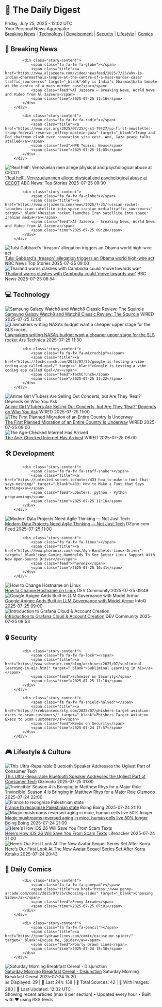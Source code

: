 <!-- Processing 54 RSS feeds at 2025-07-25 12:02:07 UTC -->
<!-- Processing: Penny Arcade -->
<!-- Processing: Dilbert -->
<!-- Processing: Cyanide & Happiness -->
<!-- Processing: Girl Genius -->
<!-- Processing: Dinosaur Comics -->
<!-- Processing: CNN Top Stories -->
<!-- Processing: CNN Breaking News -->
<!-- Processing: BBC World News -->
<!-- Processing: Al Jazeera Breaking News -->
<!-- Processing: NPR News -->
<!-- Processing: Associated Press Breaking -->
<!-- Processing: ABC News Breaking -->
<!-- Processing: NBC News Breaking -->
<!-- Processing: TechCrunch -->
<!-- Processing: Ars Technica -->
<!-- Processing: WIRED -->
<!-- Processing: Lobsters Python -->
<!-- Processing: Hacker News -->
<!-- Processing: It's FOSS -->
<!-- Error processing https://itsfoss.com/rss/: The read operation timed out -->
<!-- Processing: OMG! Ubuntu -->
<!-- Processing: DistroWatch -->
<!-- Processing: GitHub Blog -->
<!-- Processing: GitLab Blog -->
<!-- Processing: InfoQ -->
<!-- Processing: DZone -->
<!-- Processing: Martin Fowler -->
<!-- Processing: Coding Horror -->
<!-- Processing: The Pragmatic Engineer -->
<!-- Processing: Gizmodo -->
<!-- Processing: Krebs on Security -->
<!-- Processing: Schneier on Security -->
<!-- Generated 11 new posts out of 31 feeds processed -->
<div class="newspaper-header">
    <h1 class="newspaper-title">📰 The Daily Digest</h1>
    <div class="newspaper-date">Friday, July 25, 2025 - 12:02 UTC</div>
    <div class="newspaper-subtitle">Your Personal News Aggregator</div>
</div>

<div class="newspaper-nav">
    <a href="#breaking">Breaking News</a> |
    <a href="#tech">Technology</a> |
    <a href="#dev">Development</a> |
    <a href="#security">Security</a> |
    <a href="#lifestyle">Lifestyle</a> |
    <a href="#webcomics">Comics</a>
</div>

<div class="news-section breaking-news" id="breaking">
<h2 class="section-header">🚨 Breaking News</h2>
<div class="stories-container">
<div class="story">
            
            <div class="story-content">
                <span class="fa fa-fw fa-globe"></span>
                <span class="title"><a href="https://www.aljazeera.com/video/newsfeed/2025/7/25/why-is-indias-dharmasthala-temple-at-the-centre-of-a-mass-murder-case?traffic_source=rss" target="_blank">Why is India’s Dharmasthala temple at the centre of a mass murder case?</a></span>
                <span class="feed">Al Jazeera – Breaking News, World News and Video from Al Jazeera</span>
                <span class="time">2025-07-25 11:16</span>
            </div>
        </div>
<div class="story">
            
            <div class="story-content">
                <span class="fa fa-fw fa-radio"></span>
                <span class="title"><a href="https://www.npr.org/2025/07/25/g-s1-79427/up-first-newsletter-trump-federal-reserve-jeffrey-epstein-gaza" target="_blank">Trump and Fed chairman clash over renovation site cost. And, Gaza peace talks stalled</a></span>
                <span class="feed">NPR Topics: News</span>
                <span class="time">2025-07-25 11:05</span>
            </div>
        </div>
<div class="story">
            <img src="https://s.abcnews.com/images/US/salvador-prison-1-rt-gmh-2503_1743005044835_hpMain_4x3t_384.jpg" alt="&#x27;Real hell&#x27;: Venezuelan men allege physical and psychological abuse at CECOT" class="story-image" loading="lazy" onerror="this.style.display='none'">
            <div class="story-content">
                <span class="fa fa-fw fa-tv"></span>
                <span class="title"><a href="https://abcnews.go.com/US/youre-real-hell-venezuelan-men-allege-physical-psychological/story?id=124036068" target="_blank">&#x27;Real hell&#x27;: Venezuelan men allege physical and psychological abuse at CECOT</a></span>
                <span class="feed">ABC News: Top Stories</span>
                <span class="time">2025-07-25 09:30</span>
            </div>
        </div>
<div class="story">
            
            <div class="story-content">
                <span class="fa fa-fw fa-globe"></span>
                <span class="title"><a href="https://www.aljazeera.com/news/2025/7/25/russian-rocket-launches-iran-satellite-into-space-iranian-media?traffic_source=rss" target="_blank">Russian rocket launches Iran satellite into space: Iranian media</a></span>
                <span class="feed">Al Jazeera – Breaking News, World News and Video from Al Jazeera</span>
                <span class="time">2025-07-25 09:28</span>
            </div>
        </div>
<div class="story">
            <img src="https://media-cldnry.s-nbcnews.com/image/upload/t_fit_1500w/rockcms/2025-07/250725-obama-and-gabbard-rs-c34e0d.jpg" alt="Tulsi Gabbard&#x27;s &#x27;treason&#x27; allegation triggers an Obama world high-wire act" class="story-image" loading="lazy" onerror="this.style.display='none'">
            <div class="story-content">
                <span class="fa fa-fw fa-broadcast-tower"></span>
                <span class="title"><a href="https://www.nbcnews.com/politics/trump-administration/tulsi-gabbard-treason-allegation-obama-world-rcna220730" target="_blank">Tulsi Gabbard&#x27;s &#x27;treason&#x27; allegation triggers an Obama world high-wire act</a></span>
                <span class="feed">NBC News Top Stories</span>
                <span class="time">2025-07-25 09:00</span>
            </div>
        </div>
<div class="story">
            <img src="https://ichef.bbci.co.uk/ace/standard/240/cpsprodpb/77d8/live/2fd492b0-6917-11f0-af20-030418be2ca5.png" alt="Thailand warns clashes with Cambodia could &#x27;move towards war&#x27;" class="story-image" loading="lazy" onerror="this.style.display='none'">
            <div class="story-content">
                <span class="fa fa-fw fa-earth-americas"></span>
                <span class="title"><a href="https://www.bbc.com/news/articles/ckg5gz03d8no" target="_blank">Thailand warns clashes with Cambodia could &#x27;move towards war&#x27;</a></span>
                <span class="feed">BBC News</span>
                <span class="time">2025-07-25 08:54</span>
            </div>
        </div>
</div>
</div>
<div class="news-section tech-news" id="tech">
<h2 class="section-header">💻 Technology</h2>
<div class="stories-container">
<div class="story">
            <img src="https://media.wired.com/photos/6882a06ec2009ca102007c7d/master/pass/Review-%20Samsung%20Galaxy%20Watch8%20and%20Watch8%20Classic.png" alt="Samsung Galaxy Watch8 and Watch8 Classic Review: The Squircle" class="story-image" loading="lazy" onerror="this.style.display='none'">
            <div class="story-content">
                <span class="fa fa-fw fa-bolt"></span>
                <span class="title"><a href="https://www.wired.com/review/samsung-galaxy-watch8-and-watch8-classic/" target="_blank">Samsung Galaxy Watch8 and Watch8 Classic Review: The Squircle</a></span>
                <span class="feed">WIRED</span>
                <span class="time">2025-07-25 12:00</span>
            </div>
        </div>
<div class="story">
            <img src="https://cdn.arstechnica.net/wp-content/uploads/2025/07/eus_art-500x500.jpg" alt="Lawmakers writing NASA’s budget want a cheaper upper stage for the SLS rocket" class="story-image" loading="lazy" onerror="this.style.display='none'">
            <div class="story-content">
                <span class="fa fa-fw fa-cog"></span>
                <span class="title"><a href="https://arstechnica.com/space/2025/07/lawmakers-writing-nasas-budget-want-a-cheaper-upper-stage-for-the-sls-rocket/" target="_blank">Lawmakers writing NASA’s budget want a cheaper upper stage for the SLS rocket</a></span>
                <span class="feed">Ars Technica</span>
                <span class="time">2025-07-25 11:30</span>
            </div>
        </div>
<div class="story">
            
            <div class="story-content">
                <span class="fa fa-fw fa-microchip"></span>
                <span class="title"><a href="https://techcrunch.com/2025/07/25/google-is-testing-a-vibe-coding-app-called-opal/" target="_blank">Google is testing a vibe-coding app called Opal</a></span>
                <span class="feed">TechCrunch</span>
                <span class="time">2025-07-25 11:22</span>
            </div>
        </div>
<div class="story">
            <img src="https://media.wired.com/photos/6882a95c3776a8a76da3c563/master/pass/2025_EH_VTUBE__DSC6331.jpg" alt="Anime Girl VTubers Are Selling Out Concerts, but Are They ‘Real?’ Depends on Who You Ask" class="story-image" loading="lazy" onerror="this.style.display='none'">
            <div class="story-content">
                <span class="fa fa-fw fa-bolt"></span>
                <span class="title"><a href="https://www.wired.com/story/anime-girl-vtubers-are-selling-out-concerts-but-are-they-real-depends-on-who-you-ask/" target="_blank">Anime Girl VTubers Are Selling Out Concerts, but Are They ‘Real?’ Depends on Who You Ask</a></span>
                <span class="feed">WIRED</span>
                <span class="time">2025-07-25 11:00</span>
            </div>
        </div>
<div class="story">
            <img src="https://media.wired.com/photos/68810b25bd71797a9c9360e5/master/pass/tuvalu.jpg" alt="The First Planned Migration of an Entire Country Is Underway" class="story-image" loading="lazy" onerror="this.style.display='none'">
            <div class="story-content">
                <span class="fa fa-fw fa-bolt"></span>
                <span class="title"><a href="https://www.wired.com/story/the-first-planned-migration-of-an-entire-country-is-underway/" target="_blank">The First Planned Migration of an Entire Country Is Underway</a></span>
                <span class="feed">WIRED</span>
                <span class="time">2025-07-25 09:00</span>
            </div>
        </div>
<div class="story">
            <img src="https://media.wired.com/photos/688002f97ccc224839fbb001/master/pass/Age-Checked-Internet-Security-1295026269.jpg" alt="The Age-Checked Internet Has Arrived" class="story-image" loading="lazy" onerror="this.style.display='none'">
            <div class="story-content">
                <span class="fa fa-fw fa-bolt"></span>
                <span class="title"><a href="https://www.wired.com/story/the-age-checked-internet-has-arrived/" target="_blank">The Age-Checked Internet Has Arrived</a></span>
                <span class="feed">WIRED</span>
                <span class="time">2025-07-25 06:00</span>
            </div>
        </div>
</div>
</div>
<div class="news-section dev-news" id="dev">
<h2 class="section-header">🛠️ Development</h2>
<div class="stories-container">
<div class="story">
            
            <div class="story-content">
                <span class="fa fa-fw fa-staff-snake"></span>
                <span class="title"><a href="https://untested.sonnet.io/notes/433-how-to-make-a-font-that-says-nothing/" target="_blank">433: How to Make a Font that Says Nothing</a></span>
                <span class="feed">Lobsters: python - Python programming</span>
                <span class="time">2025-07-25 11:16</span>
            </div>
        </div>
<div class="story">
            <img src="https://dz2cdn1.dzone.com/thumbnail?fid=18526785&w=600" alt="Modern Data Projects Need Agile Thinking — Not Just Tech" class="story-image" loading="lazy" onerror="this.style.display='none'">
            <div class="story-content">
                <span class="fa fa-fw fa-newspaper"></span>
                <span class="title"><a href="https://dzone.com/articles/data-management-project" target="_blank">Modern Data Projects Need Agile Thinking — Not Just Tech</a></span>
                <span class="feed">DZone.com Feed</span>
                <span class="time">2025-07-25 11:00</span>
            </div>
        </div>
<div class="story">
            
            <div class="story-content">
                <span class="fa fa-fw fa-linux"></span>
                <span class="title"><a href="https://www.phoronix.com/news/Ayn-Handhelds-Linux-Driver" target="_blank">Ayn Gaming Handhelds To See Better Linux Support With New Open-Source Driver</a></span>
                <span class="feed">Phoronix</span>
                <span class="time">2025-07-25 10:41</span>
            </div>
        </div>
<div class="story">
            <img src="https://media2.dev.to/dynamic/image/width=800%2Cheight=%2Cfit=scale-down%2Cgravity=auto%2Cformat=auto/https%3A%2F%2Fdev-to-uploads.s3.amazonaws.com%2Fuploads%2Farticles%2Frxs96dbee0map14sidf4.png" alt="How to Change Hostname on Linux" class="story-image" loading="lazy" onerror="this.style.display='none'">
            <div class="story-content">
                <span class="fa fa-fw fa-code"></span>
                <span class="title"><a href="https://dev.to/serveravatar/how-to-change-hostname-on-linux-412l" target="_blank">How to Change Hostname on Linux</a></span>
                <span class="feed">DEV Community</span>
                <span class="time">2025-07-25 09:49</span>
            </div>
        </div>
<div class="story">
            <img src="https://res.infoq.com/news/2025/07/google-apigee-llm-model-armor/en/headerimage/google-apigee-llm-model-header-1753257544106.jpg" alt="Google Apigee Adds Built-in LLM Governance with Model Armor" class="story-image" loading="lazy" onerror="this.style.display='none'">
            <div class="story-content">
                <span class="fa fa-fw fa-info-circle"></span>
                <span class="title"><a href="https://www.infoq.com/news/2025/07/google-apigee-llm-model-armor/?utm_campaign=infoq_content&utm_source=infoq&utm_medium=feed&utm_term=global" target="_blank">Google Apigee Adds Built-in LLM Governance with Model Armor</a></span>
                <span class="feed">InfoQ</span>
                <span class="time">2025-07-25 09:00</span>
            </div>
        </div>
<div class="story">
            <img src="https://media2.dev.to/dynamic/image/width=800%2Cheight=%2Cfit=scale-down%2Cgravity=auto%2Cformat=auto/https%3A%2F%2Fdev-to-uploads.s3.amazonaws.com%2Fuploads%2Farticles%2Fk66gki4i91jqsap0is9f.png" alt="Introduction to Grafana Cloud &amp; Account Creation" class="story-image" loading="lazy" onerror="this.style.display='none'">
            <div class="story-content">
                <span class="fa fa-fw fa-code"></span>
                <span class="title"><a href="https://dev.to/srinivasuluparanduru/introduction-to-grafana-cloud-account-creation-514" target="_blank">Introduction to Grafana Cloud &amp; Account Creation</a></span>
                <span class="feed">DEV Community</span>
                <span class="time">2025-07-25 08:53</span>
            </div>
        </div>
</div>
</div>
<div class="news-section security-news" id="security">
<h2 class="section-header">🔒 Security</h2>
<div class="stories-container">
<div class="story">
            
            <div class="story-content">
                <span class="fa fa-fw fa-lock"></span>
                <span class="title"><a href="https://www.schneier.com/blog/archives/2025/07/subliminal-learning-in-ais.html" target="_blank">Subliminal Learning in AIs</a></span>
                <span class="feed">Schneier on Security</span>
                <span class="time">2025-07-25 11:10</span>
            </div>
        </div>
<div class="story">
            
            <div class="story-content">
                <span class="fa fa-fw fa-shield-halved"></span>
                <span class="title"><a href="https://krebsonsecurity.com/2025/07/phishers-target-aviation-execs-to-scam-customers/" target="_blank">Phishers Target Aviation Execs to Scam Customers</a></span>
                <span class="feed">Krebs on Security</span>
                <span class="time">2025-07-24 17:57</span>
            </div>
        </div>
</div>
</div>
<div class="news-section lifestyle-news" id="lifestyle">
<h2 class="section-header">🎮 Lifestyle & Culture</h2>
<div class="stories-container">
<div class="story">
            <img src="https://gizmodo.com/app/uploads/2025/07/teufelmynd.jpg" alt="This Ultra-Repairable Bluetooth Speaker Addresses the Ugliest Part of Consumer Tech" class="story-image" loading="lazy" onerror="this.style.display='none'">
            <div class="story-content">
                <span class="fa fa-fw fa-computer"></span>
                <span class="title"><a href="https://gizmodo.com/this-ultra-repairable-bluetooth-speaker-addresses-the-ugliest-part-of-consumer-tech-2000634005" target="_blank">This Ultra-Repairable Bluetooth Speaker Addresses the Ugliest Part of Consumer Tech</a></span>
                <span class="feed">Gizmodo</span>
                <span class="time">2025-07-25 01:00</span>
            </div>
        </div>
<div class="story">
            <img src="https://gizmodo.com/app/uploads/2025/07/Invincible-San-Diego-Comic-Con.jpg" alt="‘Invincible’ Season 4 Is Bringing in Matthew Rhys for a Major Role" class="story-image" loading="lazy" onerror="this.style.display='none'">
            <div class="story-content">
                <span class="fa fa-fw fa-computer"></span>
                <span class="title"><a href="https://gizmodo.com/san-diego-comic-con-invincible-dinosaurus-matthew-rhys-cast-announcement-2000634033" target="_blank">‘Invincible’ Season 4 Is Bringing in Matthew Rhys for a Major Role</a></span>
                <span class="feed">Gizmodo</span>
                <span class="time">2025-07-24 22:00</span>
            </div>
        </div>
<div class="story">
            <img src="https://i0.wp.com/boingboing.net/wp-content/uploads/2025/05/The-Macrons.-Frederic-Legrand-COMEO-_3Ca-href_3D.jpg?fit=1080%2C779&amp;quality=60&amp;ssl=1" alt="France to recognize Palestinian state" class="story-image" loading="lazy" onerror="this.style.display='none'">
            <div class="story-content">
                <span class="fa fa-fw fa-arrow-right"></span>
                <span class="title"><a href="https://boingboing.net/2025/07/24/france-to-recognize-palestinian-state.html" target="_blank">France to recognize Palestinian state</a></span>
                <span class="feed">Boing Boing</span>
                <span class="time">2025-07-24 21:10</span>
            </div>
        </div>
<div class="story">
            <img src="https://i0.wp.com/boingboing.net/wp-content/uploads/2023/04/Yarygin.png?fit=1200%2C675&amp;quality=55&amp;ssl=1" alt="Magic mushrooms reversed aging in mice, human cells live 50% longer" class="story-image" loading="lazy" onerror="this.style.display='none'">
            <div class="story-content">
                <span class="fa fa-fw fa-arrow-right"></span>
                <span class="title"><a href="https://boingboing.net/2025/07/24/magic-mushrooms-reversed-aging-in-mice-human-cells-live-50-longer.html" target="_blank">Magic mushrooms reversed aging in mice, human cells live 50% longer</a></span>
                <span class="feed">Boing Boing</span>
                <span class="time">2025-07-24 21:09</span>
            </div>
        </div>
<div class="story">
            <img src="https://lifehacker.com/imagery/articles/01K0YZMZCB2RSV9R0CT6SFPKPX/hero-image.png" alt="Here&#x27;s How iOS 26 Will Save You From Scam Texts" class="story-image" loading="lazy" onerror="this.style.display='none'">
            <div class="story-content">
                <span class="fa fa-fw fa-life-ring"></span>
                <span class="title"><a href="https://lifehacker.com/tech/ios-26-scam-text-filter?utm_medium=RSS" target="_blank">Here&#x27;s How iOS 26 Will Save You From Scam Texts</a></span>
                <span class="feed">Lifehacker</span>
                <span class="time">2025-07-24 21:00</span>
            </div>
        </div>
<div class="story">
            <img src="https://i.kinja-img.com/image/upload/c_fit,q_80,w_636/0696b01ca39c66e003c84790a03f6abb.jpg" alt="Here’s Our First Look At The New Avatar Sequel Series Set After Korra" class="story-image" loading="lazy" onerror="this.style.display='none'">
            <div class="story-content">
                <span class="fa fa-fw fa-gamepad"></span>
                <span class="title"><a href="https://kotaku.com/avatar-seven-havens-pavi-earthbender-image-sdcc-panel-1851786934" target="_blank">Here’s Our First Look At The New Avatar Sequel Series Set After Korra</a></span>
                <span class="feed">Kotaku</span>
                <span class="time">2025-07-24 20:43</span>
            </div>
        </div>
</div>
</div>
<div class="news-section webcomics-section" id="webcomics">
<h2 class="section-header">🎨 Daily Comics</h2>
<div class="stories-container">
<div class="story">
            
            <div class="story-content">
                <span class="fa fa-fw fa-gamepad"></span>
                <span class="title"><a href="https://www.penny-arcade.com/comic/2025/07/25/choosing-sides" target="_blank">Choosing Sides</a></span>
                <span class="feed">Penny Arcade</span>
                <span class="time">2025-07-25 07:01</span>
            </div>
        </div>
<div class="story">
            
            <div class="story-content">
                <span class="fa fa-fw fa-pencil"></span>
                <span class="title"><a href="https://poorlydrawnlines.com/comic/excuse-me-spider/" target="_blank">Excuse Me, Spider</a></span>
                <span class="feed">Poorly Drawn Lines</span>
                <span class="time">2025-07-24 15:30</span>
            </div>
        </div>
<div class="story">
            <img src="https://www.smbc-comics.com/comics/1753229445-20250725.png" alt="Saturday Morning Breakfast Cereal - Disjunction" class="story-image" loading="lazy" onerror="this.style.display='none'">
            <div class="story-content">
                <span class="fa fa-fw fa-smile"></span>
                <span class="title"><a href="https://www.smbc-comics.com/comic/disjunction" target="_blank">Saturday Morning Breakfast Cereal - Disjunction</a></span>
                <span class="feed">Saturday Morning Breakfast Cereal</span>
                <span class="time">2025-07-24 15:20</span>
            </div>
        </div>
</div>
</div>

<div class="newspaper-footer">
    <div class="stats">
        📊 Displayed: 29 | 📅 Last 24h: 138 | 📡 Total Sources: 42 | 📸 With Images: 280 |
        🔄 Last Updated: 12:02 UTC
    </div>
    <div class="footer-note">
        Showing recent articles (max 6 per section) • Updated every hour • Built with ❤️ using RSS feeds
    </div>
</div>
